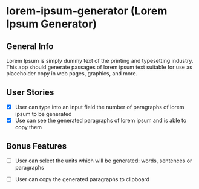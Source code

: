 # lorem-ipsum-generator (Lorem Ipsum Generator)

## General Info

Lorem Ipsum is simply dummy text of the printing and typesetting industry. This app should generate passages of lorem ipsum text suitable for use as placeholder copy in web pages, graphics, and more.

## User Stories

* [X] User can type into an input field the number of paragraphs of lorem ipsum to be generated
* [X] Use can see the generated paragraphs of lorem ipsum and is able to copy them

## Bonus Features

* [ ] User can select the units which will be generated: words, sentences or paragraphs
* [ ] User can copy the generated paragraphs to clipboard

